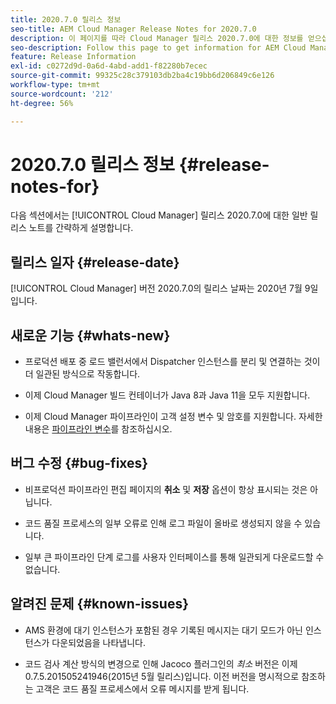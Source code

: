 ```yaml
---
title: 2020.7.0 릴리스 정보
seo-title: AEM Cloud Manager Release Notes for 2020.7.0
description: 이 페이지를 따라 Cloud Manager 릴리스 2020.7.0에 대한 정보를 얻으십시오
seo-description: Follow this page to get information for AEM Cloud Manager Release 2020.7.0
feature: Release Information
exl-id: c0272d9d-0a6d-4abd-add1-f82280b7ecec
source-git-commit: 99325c28c379103db2ba4c19bb6d206849c6e126
workflow-type: tm+mt
source-wordcount: '212'
ht-degree: 56%

---
```


# 2020.7.0 릴리스 정보 {#release-notes-for}

다음 섹션에서는 [!UICONTROL Cloud Manager] 릴리스 2020.7.0에 대한 일반 릴리스 노트를 간략하게 설명합니다.

## 릴리스 일자 {#release-date}

[!UICONTROL Cloud Manager] 버전 2020.7.0의 릴리스 날짜는 2020년 7월 9일입니다.

## 새로운 기능 {#whats-new}

* 프로덕션 배포 중 로드 밸런서에서 Dispatcher 인스턴스를 분리 및 연결하는 것이 더 일관된 방식으로 작동합니다.

* 이제 Cloud Manager 빌드 컨테이너가 Java 8과 Java 11을 모두 지원합니다.

* 이제 Cloud Manager 파이프라인이 고객 설정 변수 및 암호를 지원합니다. 자세한 내용은 [파이프라인 변수](/help/getting-started/build-environment.md#pipeline-variables)를 참조하십시오.

## 버그 수정 {#bug-fixes}

* 비프로덕션 파이프라인 편집 페이지의 **취소** 및 **저장** 옵션이 항상 표시되는 것은 아닙니다.

* 코드 품질 프로세스의 일부 오류로 인해 로그 파일이 올바로 생성되지 않을 수 있습니다.

* 일부 큰 파이프라인 단계 로그를 사용자 인터페이스를 통해 일관되게 다운로드할 수 없습니다.

## 알려진 문제 {#known-issues}

* AMS 환경에 대기 인스턴스가 포함된 경우 기록된 메시지는 대기 모드가 아닌 인스턴스가 다운되었음을 나타냅니다.

* 코드 검사 계산 방식의 변경으로 인해 Jacoco 플러그인의 _최소_ 버전은 이제 0.7.5.201505241946(2015년 5월 릴리스)입니다. 이전 버전을 명시적으로 참조하는 고객은 코드 품질 프로세스에서 오류 메시지를 받게 됩니다.
